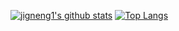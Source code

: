 
<!--
**jigneng1/jigneng1** is a ✨ _special_ ✨ repository because its `README.md` (this file) appears on your GitHub profile.

Here are some ideas to get you started:

- 🔭 I’m currently working on ...
- 🌱 I’m currently learning ...
- 👯 I’m looking to collaborate on ...
- 🤔 I’m looking for help with ...
- 💬 Ask me about ...
- 📫 How to reach me: ...
- 😄 Pronouns: ...
- ⚡ Fun fact: ...
-->
[![jigneng1's github stats](https://github-readme-stats.vercel.app/api?username=jigneng1&show_icons=true&theme=dracula)](https://github.com/jigneng1/)
[![Top Langs](https://github-readme-stats.vercel.app/api/top-langs/?username=dannyverp&layout=compact)](https://github.com/anuraghazra/github-readme-stats)
